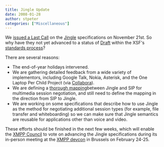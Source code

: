 ```yaml
---
title: Jingle Update
date: 2008-01-28
author: stpeter
categories: ["Miscellaneous"]
---
```


We [issued a Last Call](http://blog.xmpp.org/?p=32) on the [Jingle](https://xmpp.org/extensions/xep-0166.html) specifications on November 21st. So why have they not yet advanced to a status of [Draft](https://xmpp.org/extensions/xep-0001.html#states-Draft) within the XSF's [standards process](https://xmpp.org/extensions/xep-0001.html)?

There are several reasons:

-   The end-of-year holidays intervened.
-   We are gathering detailed feedback from a wide variety of implementors, including Google Talk, Nokia, Asterisk, and the One Laptop Per Child Project (via [Collabora](http://www.collabora.co.uk/)).
-   We are defining a [thorough mapping](https://xmpp.org/internet-drafts/draft-saintandre-sip-xmpp-media-00.html)between Jingle and SIP for multimedia session negotiation, and still need to define the mapping in the direction from SIP to Jingle.
-   We are working on some specifications that describe how to use Jingle as the method for negotiating additional session types (for example, file transfer and whiteboarding) so we can make sure that Jingle semantics are reusable for applications other than voice and video.

These efforts should be finished in the next few weeks, which will enable the [XMPP Council](https://xmpp.org/council/) to vote on advancing the Jingle specifications during its in-person meeting at the [XMPP devcon](http://blog.xmpp.org/?p=33) in Brussels on February 24-25.
